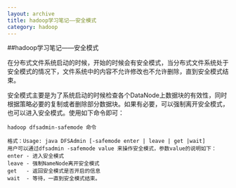 ```yaml
---
layout: archive
title: hadoop学习笔记——安全模式
category: hadoop
---
```


##hadoop学习笔记——安全模式

在分布式文件系统启动的时候，开始的时候会有安全模式，当分布式文件系统处于安全模式的情况下，文件系统中的内容不允许修改也不允许删除，直到安全模式结束。

安全模式主要是为了系统启动的时候检查各个DataNode上数据块的有效性，同时根据策略必要的复制或者删除部分数据块。如果有必要，可以强制离开安全模式，也可以进入安全模式。使用如下命令即可：

	hadoop dfsadmin-safemode 命令
 
	格式：Usage: java DFSAdmin [-safemode enter | leave | get |wait]
	用户可以通过dfsadmin -safemode value 来操作安全模式，参数value的说明如下：
	enter - 进入安全模式
	leave - 强制NameNode离开安全模式
	get   - 返回安全模式是否开启的信息
	wait  - 等待，一直到安全模式结束。

